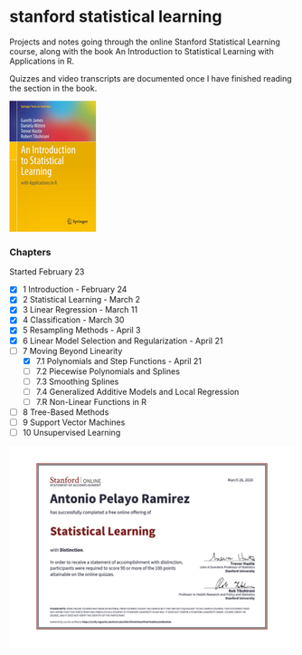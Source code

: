 # stanford statistical learning
Projects and notes going through the online Stanford Statistical Learning course,
along with the book An Introduction to Statistical Learning with Applications in R. 

Quizzes and video transcripts are documented once I have finished reading the section
in the book.

!['textbook cover'](./files/islr-cover.jpg)

### Chapters
Started February 23 
- [x] 1 Introduction                                            - February 24
- [x] 2 Statistical Learning                                    - March 2
- [x] 3 Linear Regression                                       - March 11 
- [x] 4 Classification                                          - March 30
- [x] 5 Resampling Methods                                      - April 3
- [x] 6 Linear Model Selection and Regularization               - April 21
- [ ] 7 Moving Beyond Linearity 
    - [x] 7.1 Polynomials and Step Functions                    - April 21
    - [ ] 7.2 Piecewise Polynomials and Splines
    - [ ] 7.3 Smoothing Splines
    - [ ] 7.4 Generalized Additive Models and Local Regression
    - [ ] 7.R Non-Linear Functions in R
- [ ] 8 Tree-Based Methods
- [ ] 9 Support Vector Machines
- [ ] 10 Unsupervised Learning

!['statement of accomplishment'](files/soa.png)
